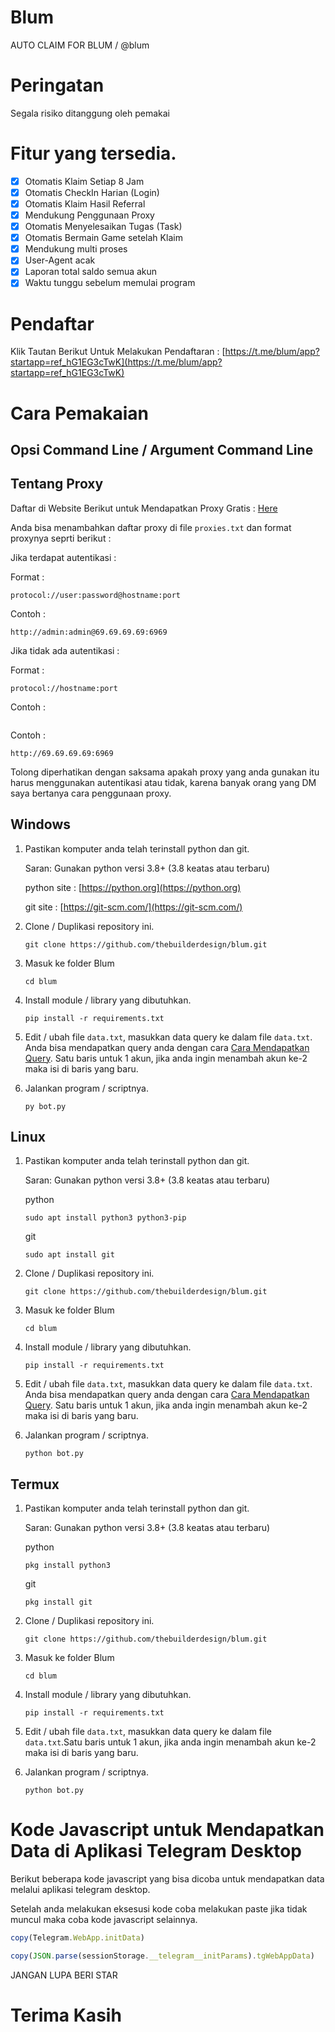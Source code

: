 # Blum

AUTO CLAIM FOR BLUM / @blum





# Peringatan

Segala risiko ditanggung oleh pemakai

# Fitur yang tersedia.

- [x] Otomatis Klaim Setiap 8 Jam
- [x] Otomatis CheckIn Harian (Login)
- [x] Otomatis Klaim Hasil Referral
- [x] Mendukung Penggunaan Proxy
- [x] Otomatis Menyelesaikan Tugas (Task)
- [x] Otomatis Bermain Game setelah Klaim 
- [x] Mendukung multi proses
- [x] User-Agent acak
- [x] Laporan total saldo semua akun
- [x] Waktu tunggu sebelum memulai program

# Pendaftar

Klik Tautan Berikut Untuk Melakukan Pendaftaran : [https://t.me/blum/app?startapp=ref_hG1EG3cTwK](https://t.me/blum/app?startapp=ref_hG1EG3cTwK)

# Cara Pemakaian

## Opsi Command Line / Argument Command Line


## Tentang Proxy

Daftar di Website Berikut untuk Mendapatkan Proxy Gratis : [Here](https://www.webshare.io/?referral_code=4i7sr214p9ad)

Anda bisa menambahkan daftar proxy di file `proxies.txt` dan format proxynya seprti berikut :

Jika terdapat autentikasi :

Format : 

```
protocol://user:password@hostname:port
```

Contoh :

```
http://admin:admin@69.69.69.69:6969
```

Jika tidak ada autentikasi :

Format :

```
protocol://hostname:port
```

Contoh :

```
```

Contoh :

```
http://69.69.69.69:6969
```

Tolong diperhatikan dengan saksama apakah proxy yang anda gunakan itu harus menggunakan autentikasi atau tidak, karena banyak orang yang DM saya bertanya cara penggunaan proxy.

## Windows 

1. Pastikan komputer anda telah terinstall python dan git.

    Saran: Gunakan python versi 3.8+ (3.8 keatas atau terbaru)
   
   python site : [https://python.org](https://python.org)
   
   git site : [https://git-scm.com/](https://git-scm.com/)

2. Clone / Duplikasi repository ini.
   ```shell
   git clone https://github.com/thebuilderdesign/blum.git
   ```

3. Masuk ke folder Blum
   ```
   cd blum
   ```

4. Install module / library yang dibutuhkan.
   ```
   pip install -r requirements.txt
   ```

5. Edit / ubah file `data.txt`, masukkan data query ke dalam file `data.txt`. Anda bisa mendapatkan query anda dengan cara [Cara Mendapatkan Query](#cara-mendapatkan-query). Satu baris untuk 1 akun, jika anda ingin menambah akun ke-2 maka isi di baris yang baru.

6. Jalankan program / scriptnya.
   ```
   py bot.py
   ```

## Linux 

1. Pastikan komputer anda telah terinstall python dan git.

    Saran: Gunakan python versi 3.8+ (3.8 keatas atau terbaru)
   
   python
   ```shell
   sudo apt install python3 python3-pip
   ```
   git
   ```shell
   sudo apt install git
   ```

2. Clone / Duplikasi repository ini.
   ```shell
   git clone https://github.com/thebuilderdesign/blum.git
   ```

3. Masuk ke folder Blum
   ```
   cd blum
   ```

4. Install module / library yang dibutuhkan.
   ```
   pip install -r requirements.txt
   ```

5. Edit / ubah file `data.txt`, masukkan data query ke dalam file `data.txt`. Anda bisa mendapatkan query anda dengan cara [Cara Mendapatkan Query](#cara-mendapatkan-query). Satu baris untuk 1 akun, jika anda ingin menambah akun ke-2 maka isi di baris yang baru.

6. Jalankan program / scriptnya.
   ```
   python bot.py
   ```

## Termux

1. Pastikan komputer anda telah terinstall python dan git.

    Saran: Gunakan python versi 3.8+ (3.8 keatas atau terbaru)
   
   python
   ```shell
   pkg install python3
   ```
   git
   ```shell
   pkg install git
   ```

2. Clone / Duplikasi repository ini.
   ```shell
   git clone https://github.com/thebuilderdesign/blum.git

3. Masuk ke folder Blum
   ```
   cd blum
   ```

4. Install module / library yang dibutuhkan.
   ```
   pip install -r requirements.txt
   ```

5. Edit / ubah file `data.txt`, masukkan data query ke dalam file `data.txt`.Satu baris untuk 1 akun, jika anda ingin menambah akun ke-2 maka isi di baris yang baru.

6. Jalankan program / scriptnya.
   ```
   python bot.py
   ```



# Kode Javascript untuk Mendapatkan Data di Aplikasi Telegram Desktop

Berikut beberapa kode javascript yang  bisa dicoba untuk mendapatkan data melalui aplikasi telegram desktop.

Setelah anda melakukan eksesusi kode coba melakukan paste jika tidak muncul maka coba kode javascript selainnya.

```javascript
copy(Telegram.WebApp.initData)
```

```javascript
copy(JSON.parse(sessionStorage.__telegram__initParams).tgWebAppData)
```

JANGAN LUPA BERI STAR 


# Terima Kasih 
